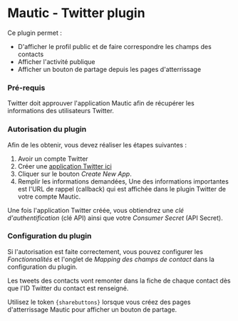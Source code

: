 # Mautic - Twitter plugin

Ce plugin permet :
* D'afficher le profil public et de faire correspondre les champs des contacts
* Afficher l'activité publique
* Afficher un bouton de partage depuis les pages d'atterrissage

### Pré-requis

Twitter doit approuver l'application Mautic afin de récupérer les informations des utilisateurs Twitter.

### Autorisation du plugin

Afin de les obtenir, vous devez réaliser les étapes suivantes :
1. Avoir un compte Twitter
2. Créer une [application Twitter ici](https://apps.twitter.com)
3. Cliquer sur le bouton *Create New App*.
4. Remplir les informations demandées, Une des informations importantes est l'URL de rappel (callback) qui est affichée dans le plugin Twitter de votre compte Mautic.

Une fois l'application Twitter créée, vous obtiendrez une *clé d'authentification* (clé API) ainsi que votre *Consumer Secret* (API Secret).

### Configuration du plugin

Si l'autorisation est faite correctement, vous pouvez configurer les *Fonctionnalités* et l'onglet de *Mapping des champs de contact* dans la configuration du plugin.

Les tweets des contacts vont remonter dans la fiche de chaque contact dès que l'ID Twitter du contact est renseigné.

Utilisez le token `{sharebuttons}` lorsque vous créez des pages d'atterrissage Mautic pour afficher un bouton de partage.
